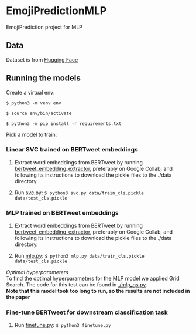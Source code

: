 # EmojiPredictionMLP
EmojiPrediction project for MLP

## Data
Dataset is from [Hugging Face](https://huggingface.co/datasets/tweet_eval)

## Running the models

Create a virtual env:

`$ python3 -m venv env`

`$ source env/bin/activate`

`$ python3 -m pip install -r requirements.txt`

Pick a model to train:

### Linear SVC trained on BERTweet embeddings 

1. Extract word embeddings from BERTweet by running [bertweet_embedding_extractor](./bertweet_embedding_extractor.ipynb), preferably on Google Collab, and following its instructions to download the pickle files to the ./data directory.

1. Run [svc.py](./svc.py): `$ python3 svc.py data/train_cls.pickle data/test_cls.pickle`


### MLP trained on BERTweet embeddings

1. Extract word embeddings from BERTweet by running [bertweet_embedding_extractor](./bertweet_embedding_extractor.ipynb), preferably on Google Collab, and following its instructions to download the pickle files to the ./data directory.

1. Run [mlp.py](./mlp.py): `$ python3 mlp.py data/train_cls.pickle data/test_cls.pickle`

_Optimal hyperparameters_  
To find the optimal hyperparameters for the MLP model we applied Grid Search. The code for this test can be found in [./mlp_gs.py](./mlp_gs.py).  
 **Note that this model took too long to run, so the results are not included in the paper**


### Fine-tune BERTweet for downstream classification task

1. Run [finetune.py](./finetune.py): `$ python3 finetune.py`

